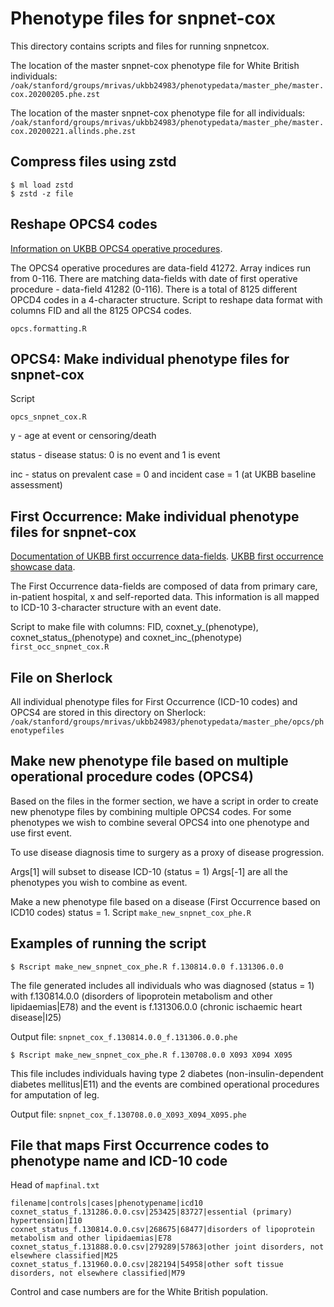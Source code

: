 # Phenotype files for snpnet-cox

This directory contains scripts and files for running snpnetcox. 

The location of the master snpnet-cox phenotype file for White British individuals:
`/oak/stanford/groups/mrivas/ukbb24983/phenotypedata/master_phe/master.cox.20200205.phe.zst`

The location of the master snpnet-cox phenotype file for all individuals:
`/oak/stanford/groups/mrivas/ukbb24983/phenotypedata/master_phe/master.cox.20200221.allinds.phe.zst`

## Compress files using zstd
```
$ ml load zstd
$ zstd -z file 
```

## Reshape OPCS4 codes
[Information on UKBB OPCS4 operative procedures](http://biobank.ctsu.ox.ac.uk/crystal/field.cgi?id=41272).

The OPCS4 operative procedures are data-field 41272. Array indices run from 0-116.
There are matching data-fields with date of first operative procedure - data-field 41282 (0-116).
There is a total of 8125 different OPCD4 codes in a 4-character structure.
Script to reshape data format with columns FID and all the 8125 OPCS4 codes.

`opcs.formatting.R`

## OPCS4: Make individual phenotype files for snpnet-cox

Script

`opcs_snpnet_cox.R`

y - age at event or censoring/death

status - disease status: 0 is no event and 1 is event

inc - status on prevalent case = 0 and incident case = 1 (at UKBB baseline assessment)

## First Occurrence: Make individual phenotype files for snpnet-cox
[Documentation of UKBB first occurrence data-fields](http://biobank.ndph.ox.ac.uk/showcase/showcase/docs/first_occurrences_outcomes.pdf).
[UKBB first occurrence showcase data](http://biobank.ctsu.ox.ac.uk/crystal/search.cgi?wot=0&srch=first+occurrence&sta0=on&sta1=on&sta2=on&sta3=on&str0=on&str3=on&fit0=on&fit10=on&fit20=on&fit30=on&fvt11=on&fvt21=on&fvt22=on&fvt31=on&fvt41=on&fvt51=on&fvt61=on&fvt101=on).

The First Occurrence data-fields are composed of data from primary care, in-patient hospital, x and self-reported data. This information is all mapped to ICD-10 3-character structure with an event date. 


Script to make file with columns: FID, coxnet_y_(phenotype), coxnet_status_(phenotype) and coxnet_inc_(phenotype)
`first_occ_snpnet_cox.R`

## File on Sherlock
All individual phenotype files for First Occurrence (ICD-10 codes) and OPCS4 are stored in this directory on Sherlock:
`/oak/stanford/groups/mrivas/ukbb24983/phenotypedata/master_phe/opcs/phenotypefiles`


## Make new phenotype file based on multiple operational procedure codes (OPCS4)
Based on the files in the former section, we have a script in order to create new phenotype files by combining multiple OPCS4 codes. For some phenotypes we wish to combine several OPCS4 into one phenotype and use first event. 

To use disease diagnosis time to surgery as a proxy of disease progression.

Args[1] will subset to disease ICD-10 (status = 1)
Args[-1] are all the phenotypes you wish to combine as event.

Make a new phenotype file based on a disease (First Occurrence based on ICD10 codes) status = 1.
Script
`make_new_snpnet_cox_phe.R`

## Examples of running the script

```
$ Rscript make_new_snpnet_cox_phe.R f.130814.0.0 f.131306.0.0
```

The file generated includes all individuals who was diagnosed (status = 1) with f.130814.0.0 (disorders of lipoprotein metabolism and other lipidaemias|E78) and the event is f.131306.0.0 (chronic ischaemic heart disease|I25) 

Output file: `snpnet_cox_f.130814.0.0_f.131306.0.0.phe`

```
$ Rscript make_new_snpnet_cox_phe.R f.130708.0.0 X093 X094 X095
```

This file includes individuals having type 2 diabetes (non-insulin-dependent diabetes mellitus|E11) and the events are combined operational procedures for amputation of leg.

Output file: `snpnet_cox_f.130708.0.0_X093_X094_X095.phe`


## File that maps First Occurrence codes to phenotype name and ICD-10 code
Head of `mapfinal.txt`
``` 
filename|controls|cases|phenotypename|icd10
coxnet_status_f.131286.0.0.csv|253425|83727|essential (primary) hypertension|I10
coxnet_status_f.130814.0.0.csv|268675|68477|disorders of lipoprotein metabolism and other lipidaemias|E78
coxnet_status_f.131888.0.0.csv|279289|57863|other joint disorders, not elsewhere classified|M25
coxnet_status_f.131960.0.0.csv|282194|54958|other soft tissue disorders, not elsewhere classified|M79
```
Control and case numbers are for the White British population.

